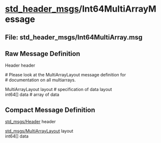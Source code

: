 # [std_header_msgs](../README.md)/Int64MultiArrayMessage #

## File: std_header_msgs/Int64MultiArray.msg
## Raw Message Definition
  
Header header  

\# Please look at the MultiArrayLayout message definition for  
\# documentation on all multiarrays.  
  
MultiArrayLayout  layout        \# specification of data layout  
int64[]           data          \# array of data  


## Compact Message Definition

[std_msgs/Header](http://docs.ros.org/en/melodic/api/std_msgs/html/msg/Header.html) header  
  
[std_msgs/MultiArrayLayout](http://docs.ros.org/en/melodic/api/std_msgs/html/msg/MultiArrayLayout.html)  layout    
int64[]           data   
